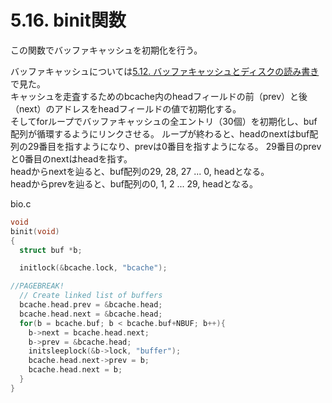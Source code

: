 # 5.16. binit関数
この関数でバッファキャッシュを初期化を行う。

バッファキャッシュについては[5.12. バッファキャッシュとディスクの読み書き](https://kkmtyyz.github.io/xv6-notebook/chapter_05/05_12_bcache.html)で見た。  
キャッシュを走査するためのbcache内のheadフィールドの前（prev）と後（next）のアドレスをheadフィールドの値で初期化する。  
そしてforループでバッファキャッシュの全エントリ（30個）を初期化し、buf配列が循環するようにリンクさせる。
ループが終わると、headのnextはbuf配列の29番目を指すようになり、prevは0番目を指すようになる。
29番目のprevと0番目のnextはheadを指す。  
headからnextを辿ると、buf配列の29, 28, 27 ... 0, headとなる。  
headからprevを辿ると、buf配列の0, 1, 2 ... 29, headとなる。  

bio.c
```c
void
binit(void)
{
  struct buf *b;

  initlock(&bcache.lock, "bcache");

//PAGEBREAK!
  // Create linked list of buffers
  bcache.head.prev = &bcache.head;
  bcache.head.next = &bcache.head;
  for(b = bcache.buf; b < bcache.buf+NBUF; b++){
    b->next = bcache.head.next;
    b->prev = &bcache.head;
    initsleeplock(&b->lock, "buffer");
    bcache.head.next->prev = b;
    bcache.head.next = b;
  }
}
```

